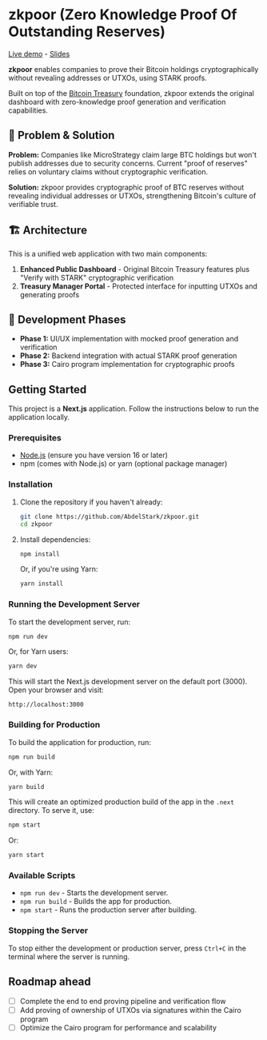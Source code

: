 # zkpoor (Zero Knowledge Proof Of Outstanding Reserves)

[Live demo](https://zkpoor.starkwarebitcoin.dev) - [Slides](https://zkpoor-slides.starkwarebitcoin.dev)

**zkpoor** enables companies to prove their Bitcoin holdings cryptographically without revealing addresses or UTXOs, using STARK proofs.

Built on top of the [Bitcoin Treasury](https://github.com/block/bitcoin-treasury) foundation, zkpoor extends the original dashboard with zero-knowledge proof generation and verification capabilities.

## 🎯 Problem & Solution

**Problem:** Companies like MicroStrategy claim large BTC holdings but won't publish addresses due to security concerns. Current "proof of reserves" relies on voluntary claims without cryptographic verification.

**Solution:** zkpoor provides cryptographic proof of BTC reserves without revealing individual addresses or UTXOs, strengthening Bitcoin's culture of verifiable trust.

## 🏗️ Architecture

This is a unified web application with two main components:

1. **Enhanced Public Dashboard** - Original Bitcoin Treasury features plus "Verify with STARK" cryptographic verification
2. **Treasury Manager Portal** - Protected interface for inputting UTXOs and generating proofs

## 🚀 Development Phases

- **Phase 1:** UI/UX implementation with mocked proof generation and verification
- **Phase 2:** Backend integration with actual STARK proof generation  
- **Phase 3:** Cairo program implementation for cryptographic proofs

## Getting Started

This project is a **Next.js** application. Follow the instructions below to run the application locally.

### Prerequisites

- [Node.js](https://nodejs.org/) (ensure you have version 16 or later)
- npm (comes with Node.js) or yarn (optional package manager)

### Installation

1. Clone the repository if you haven't already:

   ```bash
   git clone https://github.com/AbdelStark/zkpoor.git
   cd zkpoor
   ```

2. Install dependencies:
   ```bash
   npm install
   ```
   Or, if you're using Yarn:
   ```bash
   yarn install
   ```

### Running the Development Server

To start the development server, run:

```bash
npm run dev
```

Or, for Yarn users:

```bash
yarn dev
```

This will start the Next.js development server on the default port (3000). Open your browser and visit:

```
http://localhost:3000
```

### Building for Production

To build the application for production, run:

```bash
npm run build
```

Or, with Yarn:

```bash
yarn build
```

This will create an optimized production build of the app in the `.next` directory. To serve it, use:

```bash
npm start
```

Or:

```bash
yarn start
```

### Available Scripts

- `npm run dev` - Starts the development server.
- `npm run build` - Builds the app for production.
- `npm start` - Runs the production server after building.

### Stopping the Server

To stop either the development or production server, press `Ctrl+C` in the terminal where the server is running.

## Roadmap ahead

- [ ] Complete the end to end proving pipeline and verification flow
- [ ] Add proving of ownership of UTXOs via signatures within the Cairo program
- [ ] Optimize the Cairo program for performance and scalability